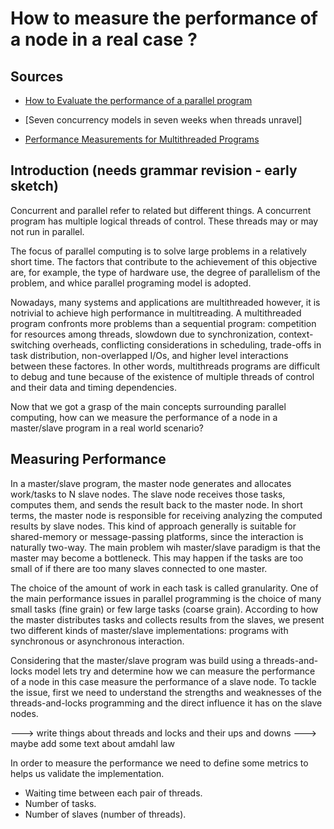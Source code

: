 # How to measure the performance of a node in a real case ?

## Sources

* [How to Evaluate the performance of a parallel program](https://subscription.packtpub.com/book/application_development/9781785289583/1/ch01lvl1sec14/how-to-evaluate-the-performance-of-a-parallel-program)

* [Seven concurrency models in seven weeks when threads unravel]

* [Performance  Measurements  for  Multithreaded  Programs ](https://dl.acm.org/doi/epdf/10.1145/277851.277900)


## Introduction (needs grammar revision - early sketch)

Concurrent and parallel refer to related but different things.
A concurrent program has multiple logical threads of control. These threads may or may not run in parallel.

The focus of parallel computing is to solve large problems in a relatively short time. The factors that contribute to
the achievement of this objective are, for example, the type of hardware use, the degree of parallelism of the problem, and whice parallel  programing model is adopted.

Nowadays, many systems and applications are multithreaded however, it is notrivial to achieve high performance in multitreading. A multithreaded program confronts more problems than a sequential program: competition for resources among threads, slowdown due to synchronization, context-switching  overheads, conflicting considerations in scheduling, trade-offs in task distribution, non-overlapped I/Os, and higher level interactions between these factores. In other words, multithreads programs are difficult to debug and tune because of the existence of multiple threads of control and their data and timing dependencies.

Now that we got a grasp of the main concepts surrounding parallel computing, how can we measure the performance of a node in a master/slave program in a real world scenario?


## Measuring Performance
In a master/slave program, the master node generates and allocates work/tasks to N slave nodes. The slave node receives those tasks, computes them, and sends the result back to the master node. In short terms, the master node is responsible for receiving analyzing the computed results by slave nodes.
This kind of approach generally is suitable for shared-memory or message-passing platforms, since the interaction is naturally two-way. The main problem wih master/slave paradigm is that the master may become a bottleneck. This may happen if the tasks are too small of if there are too many slaves connected to one master.

The choice of the amount of work in each task is called granularity. One of the main performance issues in parallel programming is the choice of  many small tasks (fine grain) or few large tasks (coarse grain).
According to how the master distributes tasks and collects results from the slaves, we present two different kinds of master/slave implementations: programs with synchronous or asynchronous interaction.

Considering that the master/slave program was build using a threads-and-locks model lets try and determine how we can  measure the performance of a node in this case measure the performance of a slave node.
To tackle the issue, first we need to understand the strengths and weaknesses of the threads-and-locks programming and the direct influence it has on the slave nodes.

---> write things about threads and locks and their ups and downs
---> maybe add some text about amdahl law

In order to measure the performance we need to define some metrics to helps us validate the implementation.

* Waiting time between each pair of threads.
* Number of tasks.
* Number of slaves (number of threads).
